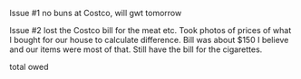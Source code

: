 Issue #1 no buns at Costco, will gwt tomorrow

Issue #2 lost the Costco bill for the meat etc. Took photos of prices of what I bought for our house to calculate difference. Bill was about $150 I believe and our items were most of that. Still have the bill for the cigarettes. 

total owed 



